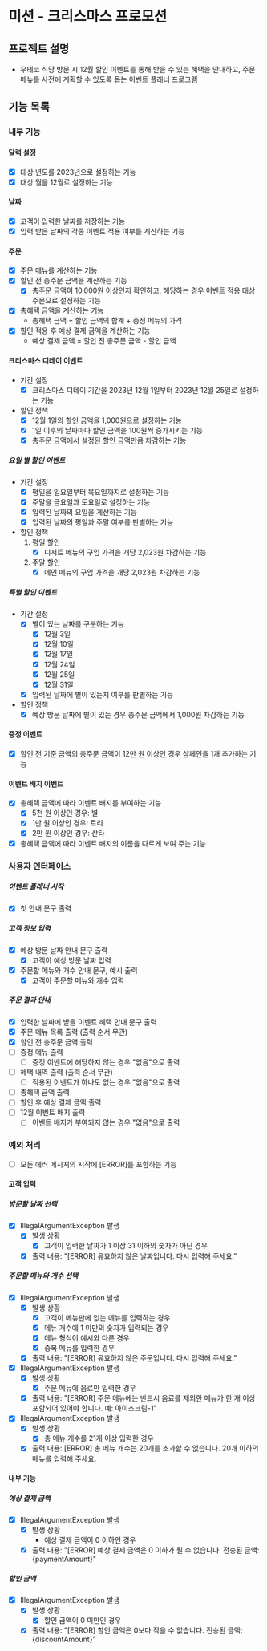 # 미션 - 크리스마스 프로모션

## 프로젝트 설명

- 우테코 식당 방문 시 12월 할인 이벤트를 통해 받을 수 있는 혜택을 안내하고, 주문 메뉴를 사전에 계획할 수 있도록 돕는 이벤트 플래너 프로그램

## 기능 목록

### 내부 기능

#### 달력 설정

- [x] 대상 년도를 2023년으로 설정하는 기능
- [x] 대상 월을 12월로 설정하는 기능

#### 날짜

- [x] 고객이 입력한 날짜를 저장하는 기능
- [x] 입력 받은 날짜의 각종 이벤트 적용 여부를 계산하는 기능

#### 주문

- [x] 주문 메뉴를 계산하는 기능
- [x] 할인 전 총주문 금액을 계산하는 기능
    - [x] 총주문 금액이 10,000원 이상인지 확인하고, 해당하는 경우 이벤트 적용 대상 주문으로 설정하는 기능
- [x] 총혜택 금액을 계산하는 기능
    - 총혜택 금액 = 할인 금액의 합계 + 증정 메뉴의 가격
- [x] 할인 적용 후 예상 결제 금액을 계산하는 기능
    - 예상 결제 금액 = 할인 전 총주문 금액 - 할인 금액

#### 크리스마스 디데이 이벤트

- 기간 설정
    - [x] 크리스마스 디데이 기간을 2023년 12월 1일부터 2023년 12월 25일로 설정하는 기능
- 할인 정책
    - [x] 12월 1일의 할인 금액을 1,000원으로 설정하는 기능
    - [x] 1일 이후의 날짜마다 할인 금액을 100원씩 증가시키는 기능
    - [x] 총주문 금액에서 설정된 할인 금액만큼 차감하는 기능

##### 요일 별 할인 이벤트

- 기간 설정
    - [x] 평일을 일요일부터 목요일까지로 설정하는 기능
    - [x] 주말을 금요일과 토요일로 설정하는 기능
    - [x] 입력된 날짜의 요일을 계산하는 기능
    - [x] 입력된 날짜의 평일과 주말 여부를 판별하는 기능
- 할인 정책
    1. 평일 할인
        - [x] 디저트 메뉴의 구입 가격을 개당 2,023원 차감하는 기능
    2. 주말 할인
        - [x] 메인 메뉴의 구입 가격을 개당 2,023원 차감하는 기능

##### 특별 할인 이벤트

- 기간 설정
    - [x] 별이 있는 날짜를 구분하는 기능
        - [x] 12월 3일
        - [x] 12월 10일
        - [x] 12월 17일
        - [x] 12월 24일
        - [x] 12월 25일
        - [x] 12월 31일
    - [x] 입력된 날짜에 별이 있는지 여부를 판별하는 기능
- 할인 정책
    - [x] 예상 방문 날짜에 별이 있는 경우 총주문 금액에서 1,000원 차감하는 기능

#### 증정 이벤트

- [x] 할인 전 기준 금액의 총주문 금액이 12만 원 이상인 경우 샴페인을 1개 추가하는 기능

#### 이벤트 배지 이벤트

- [x] 총혜택 금액에 따라 이벤트 배지를 부여하는 기능
    - [x] 5천 원 이상인 경우: 별
    - [x] 1만 원 이상인 경우: 트리
    - [x] 2만 원 이상인 경우: 산타
- [x] 총혜택 금액에 따라 이벤트 배지의 이름을 다르게 보여 주는 기능

### 사용자 인터페이스

##### 이벤트 플래너 시작

- [x] 첫 안내 문구 출력

##### 고객 정보 입력

- [x] 예상 방문 날짜 안내 문구 출력
    - [x] 고객이 예상 방문 날짜 입력
- [x] 주문할 메뉴와 개수 안내 문구, 예시 출력
    - [x] 고객이 주문할 메뉴와 개수 입력

##### 주문 결과 안내

- [x] 입력한 날짜에 받을 이벤트 혜택 안내 문구 출력
- [x] 주문 메뉴 목록 출력 (출력 순서 무관)
- [x] 할인 전 총주문 금액 출력
- [ ] 증정 메뉴 출력
    - [ ] 증정 이벤트에 해당하지 않는 경우 "없음"으로 출력
- [ ] 혜택 내역 출력 (출력 순서 무관)
    - [ ] 적용된 이벤트가 하나도 없는 경우 "없음"으로 출력
- [ ] 총혜택 금액 출력
- [ ] 할인 후 예상 결제 금액 출력
- [ ] 12월 이벤트 배지 출력
    - [ ] 이벤트 배지가 부여되지 않는 경우 "없음"으로 출력

### 예외 처리

- [ ] 모든 에러 메시지의 시작에 [ERROR]를 포함하는 기능

#### 고객 입력

##### 방문할 날짜 선택

- [x] IllegalArgumentException 발생
    - [x] 발생 상황
        - [x] 고객이 입력한 날짜가 1 이상 31 이하의 숫자가 아닌 경우
    - [x] 출력 내용: "[ERROR] 유효하지 않은 날짜입니다. 다시 입력해 주세요."

##### 주문할 메뉴와 개수 선택

- [x] IllegalArgumentException 발생
    - [x] 발생 상황
        - [x] 고객이 메뉴판에 없는 메뉴를 입력하는 경우
        - [x] 메뉴 개수에 1 미만의 숫자가 입력되는 경우
        - [x] 메뉴 형식이 예시와 다른 경우
        - [x] 중복 메뉴를 입력한 경우
    - [x] 출력 내용: "[ERROR] 유효하지 않은 주문입니다. 다시 입력해 주세요."

- [x] IllegalArgumentException 발생
    - [x] 발생 상황
        - [x] 주문 메뉴에 음료만 입력한 경우
    - [x] 출력 내용: "[ERROR] 주문 메뉴에는 반드시 음료를 제외한 메뉴가 한 개 이상 포함되어 있어야 합니다. 예: 아이스크림-1"
- [x] IllegalArgumentException 발생
    - [x] 발생 상황
        - [x] 총 메뉴 개수를 21개 이상 입력한 경우
    - [x] 출력 내용: [ERROR] 총 메뉴 개수는 20개를 초과할 수 없습니다. 20개 이하의 메뉴를 입력해 주세요.

#### 내부 기능

##### 예상 결제 금액

- [x] IllegalArgumentException 발생
    - [x] 발생 상황
        - 예상 결제 금액이 0 이하인 경우
    - [x] 출력 내용: "[ERROR] 예상 결제 금액은 0 이하가 될 수 없습니다. 전송된 금액: {paymentAmount}"

##### 할인 금액

- [x] IllegalArgumentException 발생
    - [x] 발생 상황
        - [x] 할인 금액이 0 미만인 경우
    - [x] 출력 내용: "[ERROR] 할인 금액은 0보다 작을 수 없습니다. 전송된 금액: {discountAmount}"
